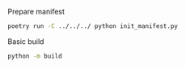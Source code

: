 Prepare manifest
```bash
poetry run -C ../../../ python init_manifest.py
```

Basic build
```bash
python -m build
```
